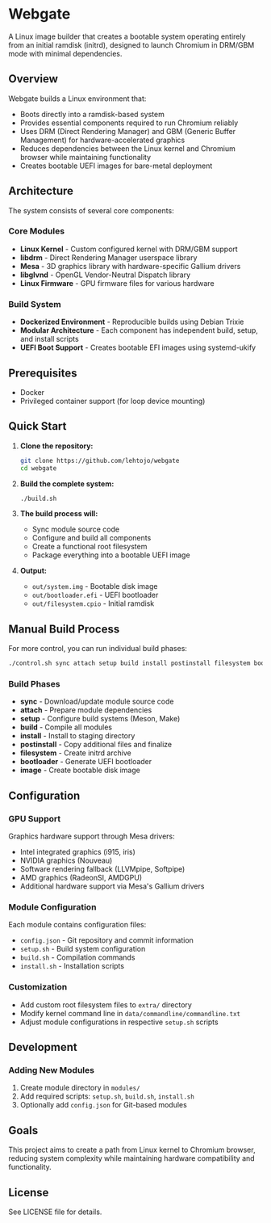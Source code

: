 # Webgate

A Linux image builder that creates a bootable system operating entirely from an initial ramdisk (initrd), designed to launch Chromium in DRM/GBM mode with minimal dependencies.

## Overview

Webgate builds a Linux environment that:
- Boots directly into a ramdisk-based system
- Provides essential components required to run Chromium reliably
- Uses DRM (Direct Rendering Manager) and GBM (Generic Buffer Management) for hardware-accelerated graphics
- Reduces dependencies between the Linux kernel and Chromium browser while maintaining functionality
- Creates bootable UEFI images for bare-metal deployment

## Architecture

The system consists of several core components:

### Core Modules
- **Linux Kernel** - Custom configured kernel with DRM/GBM support
- **libdrm** - Direct Rendering Manager userspace library
- **Mesa** - 3D graphics library with hardware-specific Gallium drivers
- **libglvnd** - OpenGL Vendor-Neutral Dispatch library
- **Linux Firmware** - GPU firmware files for various hardware

### Build System
- **Dockerized Environment** - Reproducible builds using Debian Trixie
- **Modular Architecture** - Each component has independent build, setup, and install scripts
- **UEFI Boot Support** - Creates bootable EFI images using systemd-ukify

## Prerequisites

- Docker
- Privileged container support (for loop device mounting)

## Quick Start

1. **Clone the repository:**
   ```bash
   git clone https://github.com/lehtojo/webgate
   cd webgate
   ```

2. **Build the complete system:**
   ```bash
   ./build.sh
   ```

3. **The build process will:**
   - Sync module source code
   - Configure and build all components
   - Create a functional root filesystem
   - Package everything into a bootable UEFI image

4. **Output:**
   - `out/system.img` - Bootable disk image
   - `out/bootloader.efi` - UEFI bootloader
   - `out/filesystem.cpio` - Initial ramdisk

## Manual Build Process

For more control, you can run individual build phases:

```bash
./control.sh sync attach setup build install postinstall filesystem bootloader image
```

### Build Phases

- **sync** - Download/update module source code
- **attach** - Prepare module dependencies
- **setup** - Configure build systems (Meson, Make)
- **build** - Compile all modules
- **install** - Install to staging directory
- **postinstall** - Copy additional files and finalize
- **filesystem** - Create initrd archive
- **bootloader** - Generate UEFI bootloader
- **image** - Create bootable disk image

## Configuration

### GPU Support
Graphics hardware support through Mesa drivers:
- Intel integrated graphics (i915, iris)
- NVIDIA graphics (Nouveau)
- Software rendering fallback (LLVMpipe, Softpipe)
- AMD graphics (RadeonSI, AMDGPU)
- Additional hardware support via Mesa's Gallium drivers

### Module Configuration
Each module contains configuration files:
- `config.json` - Git repository and commit information
- `setup.sh` - Build system configuration
- `build.sh` - Compilation commands
- `install.sh` - Installation scripts

### Customization
- Add custom root filesystem files to `extra/` directory
- Modify kernel command line in `data/commandline/commandline.txt`
- Adjust module configurations in respective `setup.sh` scripts

## Development

### Adding New Modules
1. Create module directory in `modules/`
2. Add required scripts: `setup.sh`, `build.sh`, `install.sh`
3. Optionally add `config.json` for Git-based modules

## Goals

This project aims to create a path from Linux kernel to Chromium browser, reducing system complexity while maintaining hardware compatibility and functionality.

## License

See LICENSE file for details.